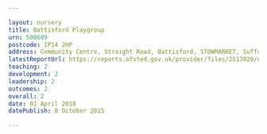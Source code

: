 ```yaml
---

layout: nursery
title: Battisford Playgroup
urn: 508609
postcode: IP14 2HP
address: Community Centre, Straight Road, Battisford, STOWMARKET, Suffolk, IP14 2HP
latestReportUrl: https://reports.ofsted.gov.uk/provider/files/2517829/urn/508609.pdf
teaching: 2
development: 2
leadership: 2
outcomes: 2
overall: 2
date: 01 April 2018 
datePublish: 8 October 2015

---
```

